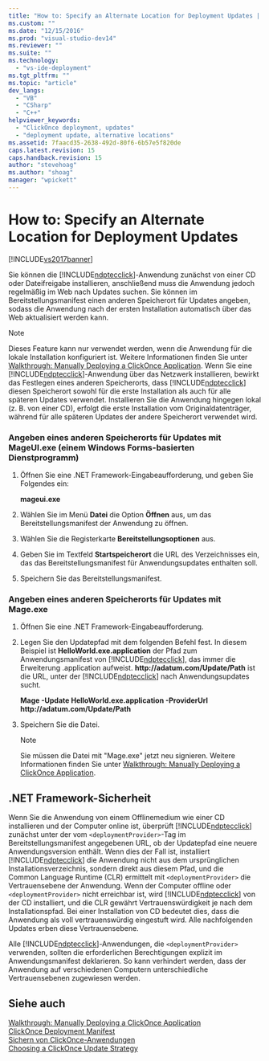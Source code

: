 ```yaml
---
title: "How to: Specify an Alternate Location for Deployment Updates | Microsoft Docs"
ms.custom: ""
ms.date: "12/15/2016"
ms.prod: "visual-studio-dev14"
ms.reviewer: ""
ms.suite: ""
ms.technology: 
  - "vs-ide-deployment"
ms.tgt_pltfrm: ""
ms.topic: "article"
dev_langs: 
  - "VB"
  - "CSharp"
  - "C++"
helpviewer_keywords: 
  - "ClickOnce deployment, updates"
  - "deployment update, alternative locations"
ms.assetid: 7faacd35-2638-492d-80f6-6b57e5f820de
caps.latest.revision: 15
caps.handback.revision: 15
author: "stevehoag"
ms.author: "shoag"
manager: "wpickett"
---
```

# How to: Specify an Alternate Location for Deployment Updates
[!INCLUDE[vs2017banner](../code-quality/includes/vs2017banner.md)]

Sie können die [!INCLUDE[ndptecclick](../deployment/includes/ndptecclick_md.md)]\-Anwendung zunächst von einer CD oder Dateifreigabe installieren, anschließend muss die Anwendung jedoch regelmäßig im Web nach Updates suchen.  Sie können im Bereitstellungsmanifest einen anderen Speicherort für Updates angeben, sodass die Anwendung nach der ersten Installation automatisch über das Web aktualisiert werden kann.  
  
> [!NOTE]
>  Dieses Feature kann nur verwendet werden, wenn die Anwendung für die lokale Installation konfiguriert ist.  Weitere Informationen finden Sie unter [Walkthrough: Manually Deploying a ClickOnce Application](../deployment/walkthrough-manually-deploying-a-clickonce-application.md).  Wenn Sie eine [!INCLUDE[ndptecclick](../deployment/includes/ndptecclick_md.md)]\-Anwendung über das Netzwerk installieren, bewirkt das Festlegen eines anderen Speicherorts, dass [!INCLUDE[ndptecclick](../deployment/includes/ndptecclick_md.md)] diesen Speicherort sowohl für die erste Installation als auch für alle späteren Updates verwendet.  Installieren Sie die Anwendung hingegen lokal \(z. B. von einer CD\), erfolgt die erste Installation vom Originaldatenträger, während für alle späteren Updates der andere Speicherort verwendet wird.  
  
### Angeben eines anderen Speicherorts für Updates mit MageUI.exe \(einem Windows Forms\-basierten Dienstprogramm\)  
  
1.  Öffnen Sie eine .NET Framework\-Eingabeaufforderung, und geben Sie Folgendes ein:  
  
     **mageui.exe**  
  
2.  Wählen Sie im Menü **Datei** die Option **Öffnen** aus, um das Bereitstellungsmanifest der Anwendung zu öffnen.  
  
3.  Wählen Sie die Registerkarte **Bereitstellungsoptionen** aus.  
  
4.  Geben Sie im Textfeld **Startspeicherort** die URL des Verzeichnisses ein, das das Bereitstellungsmanifest für Anwendungsupdates enthalten soll.  
  
5.  Speichern Sie das Bereitstellungsmanifest.  
  
### Angeben eines anderen Speicherorts für Updates mit Mage.exe  
  
1.  Öffnen Sie eine .NET Framework\-Eingabeaufforderung.  
  
2.  Legen Sie den Updatepfad mit dem folgenden Befehl fest.  In diesem Beispiel ist **HelloWorld.exe.application** der Pfad zum Anwendungsmanifest von [!INCLUDE[ndptecclick](../deployment/includes/ndptecclick_md.md)], das immer die Erweiterung .application aufweist. **http:\/\/adatum.com\/Update\/Path** ist die URL, unter der [!INCLUDE[ndptecclick](../deployment/includes/ndptecclick_md.md)] nach Anwendungsupdates sucht.  
  
     **Mage \-Update HelloWorld.exe.application \-ProviderUrl http:\/\/adatum.com\/Update\/Path**  
  
3.  Speichern Sie die Datei.  
  
    > [!NOTE]
    >  Sie müssen die Datei mit "Mage.exe" jetzt neu signieren.  Weitere Informationen finden Sie unter [Walkthrough: Manually Deploying a ClickOnce Application](../deployment/walkthrough-manually-deploying-a-clickonce-application.md).  
  
## .NET Framework-Sicherheit  
 Wenn Sie die Anwendung von einem Offlinemedium wie einer CD installieren und der Computer online ist, überprüft [!INCLUDE[ndptecclick](../deployment/includes/ndptecclick_md.md)] zunächst unter der vom `<deploymentProvider>`\-Tag im Bereitstellungsmanifest angegebenen URL, ob der Updatepfad eine neuere Anwendungsversion enthält.  Wenn dies der Fall ist, installiert [!INCLUDE[ndptecclick](../deployment/includes/ndptecclick_md.md)] die Anwendung nicht aus dem ursprünglichen Installationsverzeichnis, sondern direkt aus diesem Pfad, und die Common Language Runtime \(CLR\) ermittelt mit `<deploymentProvider>` die Vertrauensebene der Anwendung.  Wenn der Computer offline oder `<deploymentProvider>` nicht erreichbar ist, wird [!INCLUDE[ndptecclick](../deployment/includes/ndptecclick_md.md)] von der CD installiert, und die CLR gewährt Vertrauenswürdigkeit je nach dem Installationspfad. Bei einer Installation von CD bedeutet dies, dass die Anwendung als voll vertrauenswürdig eingestuft wird.  Alle nachfolgenden Updates erben diese Vertrauensebene.  
  
 Alle [!INCLUDE[ndptecclick](../deployment/includes/ndptecclick_md.md)]\-Anwendungen, die `<deploymentProvider>` verwenden, sollten die erforderlichen Berechtigungen explizit im Anwendungsmanifest deklarieren. So kann verhindert werden, dass der Anwendung auf verschiedenen Computern unterschiedliche Vertrauensebenen zugewiesen werden.  
  
## Siehe auch  
 [Walkthrough: Manually Deploying a ClickOnce Application](../deployment/walkthrough-manually-deploying-a-clickonce-application.md)   
 [ClickOnce Deployment Manifest](../deployment/clickonce-deployment-manifest.md)   
 [Sichern von ClickOnce\-Anwendungen](../deployment/securing-clickonce-applications.md)   
 [Choosing a ClickOnce Update Strategy](../deployment/choosing-a-clickonce-update-strategy.md)